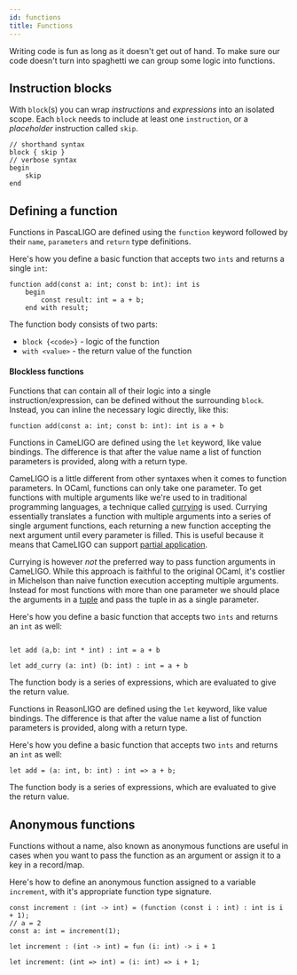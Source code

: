 ```yaml
---
id: functions
title: Functions
---
```


Writing code is fun as long as it doesn't get out of hand. To make sure our code doesn't turn into spaghetti we can group some logic into functions.

## Instruction blocks

With `block`(s) you can wrap *instructions* and *expressions* into an isolated scope.
Each `block` needs to include at least one `instruction`, or a *placeholder* instruction called `skip`.

<!--DOCUSAURUS_CODE_TABS-->
<!--Pascaligo-->

```pascaligo skip
// shorthand syntax
block { skip }
// verbose syntax
begin
    skip
end
```

<!--END_DOCUSAURUS_CODE_TABS-->

## Defining a function

<!--DOCUSAURUS_CODE_TABS-->
<!--Pascaligo-->

Functions in PascaLIGO are defined using the `function` keyword followed by their `name`, `parameters` and `return` type definitions.

Here's how you define a basic function that accepts two `ints` and returns a single `int`:


```pascaligo group=a
function add(const a: int; const b: int): int is 
    begin
        const result: int = a + b;
    end with result;
```

The function body consists of two parts:

- `block {<code>}` - logic of the function
- `with <value>` - the return value of the function

#### Blockless functions

Functions that can contain all of their logic into a single instruction/expression, can be defined without the surrounding `block`.
Instead, you can inline the necessary logic directly, like this:

```pascaligo group=b
function add(const a: int; const b: int): int is a + b
```

<!--CameLIGO-->

Functions in CameLIGO are defined using the `let` keyword, like value bindings.
The difference is that after the value name a list of function parameters is provided,
along with a return type.

CameLIGO is a little different from other syntaxes when it comes to function
parameters. In OCaml, functions can only take one parameter. To get functions
with multiple arguments like we're used to in traditional programming languages,
a technique called [currying](https://en.wikipedia.org/wiki/Currying) is used.
Currying essentially translates a function with multiple arguments into a series
of single argument functions, each returning a new function accepting the next
argument until every parameter is filled. This is useful because it means that
CameLIGO can support [partial application](https://en.wikipedia.org/wiki/Partial_application).

Currying is however *not* the preferred way to pass function arguments in CameLIGO.
While this approach is faithful to the original OCaml, it's costlier in Michelson
than naive function execution accepting multiple arguments. Instead for most
functions with more than one parameter we should place the arguments in a
[tuple](language-basics/sets-lists-touples.md) and pass the tuple in as a single
parameter.

Here's how you define a basic function that accepts two `ints` and returns an `int` as well:

```cameligo group=b

let add (a,b: int * int) : int = a + b

let add_curry (a: int) (b: int) : int = a + b
```

The function body is a series of expressions, which are evaluated to give the return
value.


<!--ReasonLIGO-->

Functions in ReasonLIGO are defined using the `let` keyword, like value bindings.
The difference is that after the value name a list of function parameters is provided,
along with a return type.

Here's how you define a basic function that accepts two `ints` and returns an `int` as well:

```reasonligo group=b
let add = (a: int, b: int) : int => a + b;
```

The function body is a series of expressions, which are evaluated to give the return
value.

<!--END_DOCUSAURUS_CODE_TABS-->

## Anonymous functions

Functions without a name, also known as anonymous functions are useful in cases when you want to pass the function as an argument or assign it to a key in a record/map.

Here's how to define an anonymous function assigned to a variable `increment`, with it's appropriate function type signature.
<!--DOCUSAURUS_CODE_TABS-->
<!--Pascaligo-->
```pascaligo group=c
const increment : (int -> int) = (function (const i : int) : int is i + 1);
// a = 2
const a: int = increment(1);
```

<!--CameLIGO-->
```cameligo group=c
let increment : (int -> int) = fun (i: int) -> i + 1
```

<!--ReasonLIGO-->
```reasonligo group=c
let increment: (int => int) = (i: int) => i + 1;
```

<!--END_DOCUSAURUS_CODE_TABS-->
